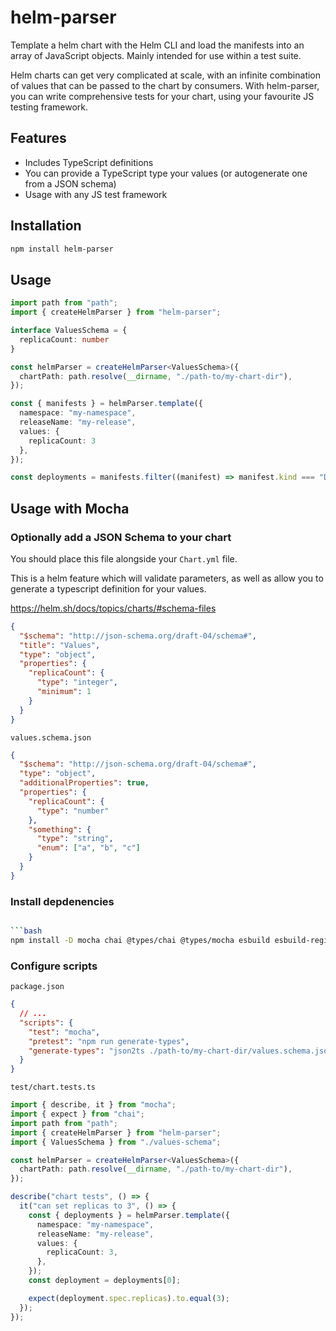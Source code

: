# helm-parser

Template a helm chart with the Helm CLI and load the manifests into an array of JavaScript objects. Mainly intended for use within a test suite.

Helm charts can get very complicated at scale, with an infinite combination of values that can be passed to the chart by consumers. With helm-parser, you can write comprehensive tests for your chart, using your favourite JS testing framework.

## Features

- Includes TypeScript definitions
- You can provide a TypeScript type your values (or autogenerate one from a JSON schema)
- Usage with any JS test framework

## Installation

```bash
npm install helm-parser
```

## Usage

```ts
import path from "path";
import { createHelmParser } from "helm-parser";

interface ValuesSchema = {
  replicaCount: number
}

const helmParser = createHelmParser<ValuesSchema>({
  chartPath: path.resolve(__dirname, "./path-to/my-chart-dir"),
});

const { manifests } = helmParser.template({
  namespace: "my-namespace",
  releaseName: "my-release",
  values: {
    replicaCount: 3
  },
});

const deployments = manifests.filter((manifest) => manifest.kind === "Deployment");
```

## Usage with Mocha

### Optionally add a JSON Schema to your chart

You should place this file alongside your `Chart.yml` file.

This is a helm feature which will validate parameters, as well as allow you to generate a typescript definition for your values.

<https://helm.sh/docs/topics/charts/#schema-files>

```json
{
  "$schema": "http://json-schema.org/draft-04/schema#",
  "title": "Values",
  "type": "object",
  "properties": {
    "replicaCount": {
      "type": "integer",
      "minimum": 1
    }
  }
}
```

`values.schema.json`

```json
{
  "$schema": "http://json-schema.org/draft-04/schema#",
  "type": "object",
  "additionalProperties": true,
  "properties": {
    "replicaCount": {
      "type": "number"
    },
    "something": {
      "type": "string",
      "enum": ["a", "b", "c"]
    }
  }
}
```

### Install depdenencies

````bash

```bash
npm install -D mocha chai @types/chai @types/mocha esbuild esbuild-register json-schema-to-typescript typescript
````

### Configure scripts

`package.json`

```json
{
  // ...
  "scripts": {
    "test": "mocha",
    "pretest": "npm run generate-types",
    "generate-types": "json2ts ./path-to/my-chart-dir/values.schema.json > ./test/values-schema.d.ts"
  }
}
```

`test/chart.tests.ts`

```ts
import { describe, it } from "mocha";
import { expect } from "chai";
import path from "path";
import { createHelmParser } from "helm-parser";
import { ValuesSchema } from "./values-schema";

const helmParser = createHelmParser<ValuesSchema>({
  chartPath: path.resolve(__dirname, "./path-to/my-chart-dir"),
});

describe("chart tests", () => {
  it("can set replicas to 3", () => {
    const { deployments } = helmParser.template({
      namespace: "my-namespace",
      releaseName: "my-release",
      values: {
        replicaCount: 3,
      },
    });
    const deployment = deployments[0];

    expect(deployment.spec.replicas).to.equal(3);
  });
});
```
